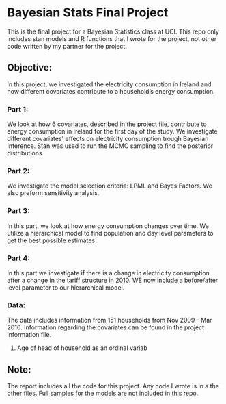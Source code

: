 # Bayesian Stats Final Project
This is the final project for a Bayesian Statistics class at UCI. This repo only includes stan models and R functions that I wrote for the project, not other code written by my partner for the project. 

## Objective:

In this project, we investigated the electricity consumption in Ireland and how different covariates contribute to a household’s energy consumption.

### Part 1:

We look at how 6 covariates, described in the project file, contribute to energy consumption in Ireland for the first day of the study. We investigate different covariates' effects on electricity consumption trough Bayesian Inference. Stan was used to run the MCMC sampling to find the posterior distributions.

### Part 2: 

We investigate the model selection criteria: LPML and Bayes Factors. We also preform sensitivity analysis. 


### Part 3: 

In this part, we look at how energy consumption changes over time. We utilize a hierarchical model to find population and day level parameters to get the best possible estimates.


### Part 4:

In this part we investigate if there is a change in electricity consumption after a change in the tariff structure in 2010. WE now include a before/after level parameter to our hierarchical model.


### Data:

The data includes information from 151 households from Nov 2009 - Mar 2010. Information regarding the covariates can be found in the project information file. 

1. Age of head of household as an ordinal variab
## Note:

The report includes all the code for this project. Any code I wrote is in a the other files. Full samples for the models are not included in this repo. 



